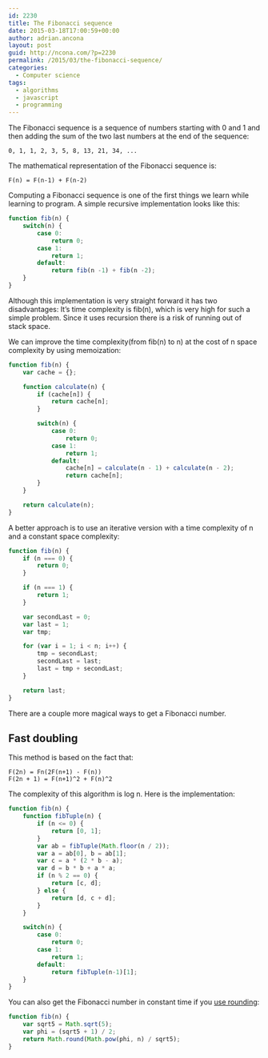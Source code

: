```yaml
---
id: 2230
title: The Fibonacci sequence
date: 2015-03-18T17:00:59+00:00
author: adrian.ancona
layout: post
guid: http://ncona.com/?p=2230
permalink: /2015/03/the-fibonacci-sequence/
categories:
  - Computer science
tags:
  - algorithms
  - javascript
  - programming
---
```

The Fibonacci sequence is a sequence of numbers starting with 0 and 1 and then adding the sum of the two last numbers at the end of the sequence:

```
0, 1, 1, 2, 3, 5, 8, 13, 21, 34, ...
```

The mathematical representation of the Fibonacci sequence is:

```
F(n) = F(n-1) + F(n-2)
```

<!--more-->

Computing a Fibonacci sequence is one of the first things we learn while learning to program. A simple recursive implementation looks like this:

```js
function fib(n) {
    switch(n) {
        case 0:
            return 0;
        case 1:
            return 1;
        default:
            return fib(n -1) + fib(n -2);
    }
}
```

Although this implementation is very straight forward it has two disadvantages: It&#8217;s time complexity is fib(n), which is very high for such a simple problem. Since it uses recursion there is a risk of running out of stack space.

We can improve the time complexity(from fib(n) to n) at the cost of n space complexity by using memoization:

```js
function fib(n) {
    var cache = {};

    function calculate(n) {
        if (cache[n]) {
            return cache[n];
        }

        switch(n) {
            case 0:
                return 0;
            case 1:
                return 1;
            default:
                cache[n] = calculate(n - 1) + calculate(n - 2);
                return cache[n];
        }
    }

    return calculate(n);
}
```

A better approach is to use an iterative version with a time complexity of n and a constant space complexity:

```js
function fib(n) {
    if (n === 0) {
        return 0;
    }

    if (n === 1) {
        return 1;
    }

    var secondLast = 0;
    var last = 1;
    var tmp;

    for (var i = 1; i < n; i++) {
        tmp = secondLast;
        secondLast = last;
        last = tmp + secondLast;
    }

    return last;
}
```

There are a couple more magical ways to get a Fibonacci number.

## Fast doubling

This method is based on the fact that:

```
F(2n) = Fn(2F(n+1) - F(n))
F(2n + 1) = F(n+1)^2 + F(n)^2
```

The complexity of this algorithm is log n. Here is the implementation:

```js
function fib(n) {
    function fibTuple(n) {
        if (n <= 0) {
            return [0, 1];
        }
        var ab = fibTuple(Math.floor(n / 2));
        var a = ab[0], b = ab[1];
        var c = a * (2 * b - a);
        var d = b * b + a * a;
        if (n % 2 == 0) {
            return [c, d];
        } else {
            return [d, c + d];
        }
    }

    switch(n) {
        case 0:
            return 0;
        case 1:
            return 1;
        default:
            return fibTuple(n-1)[1];
    }
}
```

You can also get the Fibonacci number in constant time if you [use rounding](http://en.wikipedia.org/wiki/Fibonacci_number#Computation_by_rounding):

```js
function fib(n) {
    var sqrt5 = Math.sqrt(5);
    var phi = (sqrt5 + 1) / 2;
    return Math.round(Math.pow(phi, n) / sqrt5);
}
```
